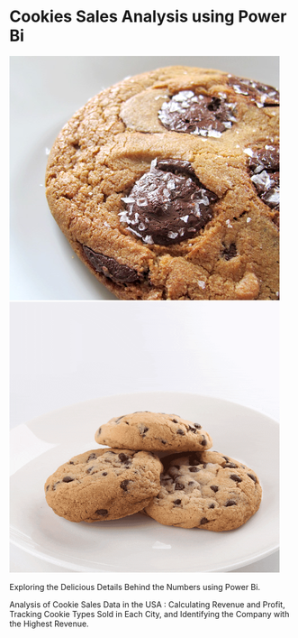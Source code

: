 # Cookies Sales Analysis using Power Bi

![Alt Text](tstg_cookie.jpg)
![Alt Text](cookiegif.gif)

Exploring the Delicious Details Behind the Numbers using Power Bi.

Analysis of Cookie Sales Data in the USA :
Calculating Revenue and Profit,
Tracking Cookie Types Sold in Each City,
and Identifying the Company with the Highest Revenue.
